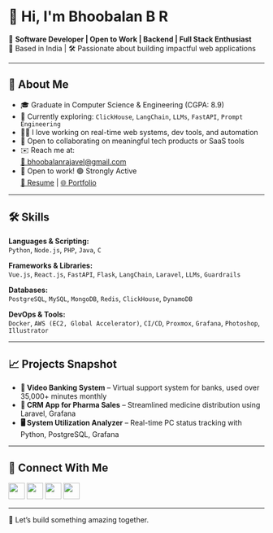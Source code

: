 # 👋 Hi, I'm Bhoobalan B R

🚀 **Software Developer | Open to Work | Backend | Full Stack Enthusiast**  
📍 Based in India | 🛠️ Passionate about building impactful web applications

---

## 🧠 About Me

- 🎓 Graduate in Computer Science & Engineering (CGPA: 8.9)
- 🌱 Currently exploring: `ClickHouse`, `LangChain`, `LLMs`, `FastAPI`, `Prompt Engineering`
- 👨‍💻 I love working on real-time web systems, dev tools, and automation
- 🤝 Open to collaborating on meaningful tech products or SaaS tools
- ✉️ Reach me at:  
  [📧 bhoobalanrajavel@gmail.com](mailto:bhoobalanrajavel@gmail.com)  
- 💼 Open to work! 🟢 Strongly Active   
<a href="https://bhoobalan.s3.ap-south-1.amazonaws.com/Bhoobalan-B-R.pdf" target="_blank">📄 Resume</a> | <a href="https://bhoobalan-bhoo.github.io/" target="_blank">🌐 Portfolio</a>

---

## 🛠️ Skills

**Languages & Scripting:**  
`Python`, `Node.js`, `PHP`, `Java`, `C`

**Frameworks & Libraries:**  
`Vue.js`, `React.js`, `FastAPI`, `Flask`, `LangChain`, `Laravel`, `LLMs`, `Guardrails`

**Databases:**  
`PostgreSQL`, `MySQL`, `MongoDB`, `Redis`, `ClickHouse`, `DynamoDB`

**DevOps & Tools:**  
`Docker`, `AWS (EC2, Global Accelerator)`, `CI/CD`, `Proxmox`, `Grafana`, `Photoshop`, `Illustrator`

---

## 📈 Projects Snapshot

- **🎥 Video Banking System** – Virtual support system for banks, used over 35,000+ minutes monthly
- **🏥 CRM App for Pharma Sales** – Streamlined medicine distribution using Laravel, Grafana
- **🖥️ System Utilization Analyzer** – Real-time PC status tracking with Python, PostgreSQL, Grafana

---

## 🔗 Connect With Me

<p align="left">
  <a href="https://www.linkedin.com/in/bhoobalan-b-r" target="_blank"><img src="https://raw.githubusercontent.com/danielcranney/readme-generator/main/public/icons/socials/linkedin.svg" width="32" height="32" /></a>
  <a href="https://discord.com/users/kal#6704" target="_blank"><img src="https://raw.githubusercontent.com/danielcranney/readme-generator/main/public/icons/socials/discord.svg" width="32" height="32" /></a>
  <a href="https://www.github.com/bhoobalan-bhoo" target="_blank"><img src="https://raw.githubusercontent.com/danielcranney/readme-generator/main/public/icons/socials/github.svg" width="32" height="32" /></a>
  <a href="https://www.twitter.com/bhoobalan_br" target="_blank"><img src="https://raw.githubusercontent.com/danielcranney/readme-generator/main/public/icons/socials/twitter.svg" width="32" height="32" /></a>
</p>

---

🧩 Let’s build something amazing together.
